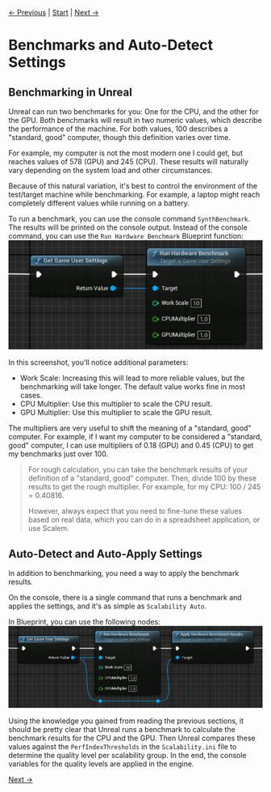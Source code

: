 [← Previous](../Scalability-in-depth/index.md) | [Start](../../index.md) | [Next →](../Config-Workflow/index.md)

# Benchmarks and Auto-Detect Settings

## Benchmarking in Unreal

Unreal can run two benchmarks for you: One for the CPU, and the other for the GPU.
Both benchmarks will result in two numeric values, which describe the performance of the machine.
For both values, 100 describes a "standard, good" computer, though this definition varies over time.

For example, my computer is not the most modern one I could get, but reaches values of 578 (GPU) and 245 (CPU).
These results will naturally vary depending on the system load and other circumstances.

Because of this natural variation, it's best to control the environment of the test/target machine while benchmarking.
For example, a laptop might reach completely different values while running on a battery.

To run a benchmark, you can use the console command `SynthBenchmark`.
The results will be printed on the console output.
Instead of the console command, you can use the `Run Hardware Benchmark` Blueprint function:
![Run Hardware Benchmark](../Media/RunHardwareBenchmark.png)

In this screenshot, you'll notice additional parameters:

- Work Scale: Increasing this will lead to more reliable values, but the benchmarking will take longer.
  The default value works fine in most cases.
- CPU Multiplier: Use this multiplier to scale the CPU result.
- GPU Multiplier: Use this multiplier to scale the GPU result.

The multipliers are very useful to shift the meaning of a "standard, good" computer.
For example, if I want my computer to be considered a "standard, good" computer, I can use multipliers of 0.18 (GPU) and 0.45 (CPU) to get my benchmarks just over 100.

> For rough calculation, you can take the benchmark results of your definition of a "standard, good" computer.
> Then, divide 100 by these results to get the rough multiplier.
> For example, for my CPU: 100 / 245 = 0.40816.
> 
> However, always expect that you need to fine-tune these values based on real data, which you can do in a spreadsheet application, or use Scalem.

## Auto-Detect and Auto-Apply Settings

In addition to benchmarking, you need a way to apply the benchmark results.

On the console, there is a single command that runs a benchmark and applies the settings, and it's as simple as `Scalability Auto`.

In Blueprint, you can use the following nodes:
![Apply Benchmark Results](../Media/ApplyBenchmark.png)

Using the knowledge you gained from reading the previous sections, it should be pretty clear that Unreal runs a benchmark to calculate the benchmark results for the CPU and the GPU.
Then Unreal compares these values against the `PerfIndexThresholds` in the `Scalability.ini` file to determine the quality level per scalability group.
In the end, the console variables for the quality levels are applied in the engine.

[Next →](../Config-Workflow/index.md)